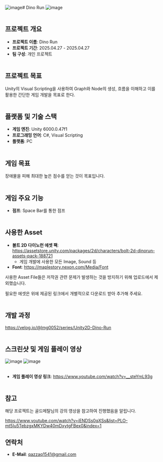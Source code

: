 ![image](https://github.com/user-attachments/assets/a6c1c3e9-b6d4-4d1e-b965-84b12e1db301)# Dino Run
![image](https://github.com/user-attachments/assets/491e6b6f-a9aa-4514-90a5-8c18ad2746bc)
<br><br/>

## 프로젝트 개요
- **프로젝트 이름**: Dino Run
- **프로젝트 기간**: 2025.04.27 - 2025.04.27
- **팀 구성**: 개인 프로젝트
<br><br/>

## 프로젝트 목표
Unity의 Visual Scripting을 사용하여 Graph와 Node의 생성, 흐름을 이해하고 이를 활용한 간단한 게임 개발을 목표로 한다. 
<br><br/>

## 플랫폼 및 기술 스택
- **게임 엔진**: Unity 6000.0.47f1
- **프로그래밍 언어**: C#, Visual Scripting
- **플랫폼**: PC
<br><br/>

## 게임 목표
장애물을 피해 최대한 높은 점수를 얻는 것이 목표입니다.
<br><br/>

## 게임 주요 기능
- **점프**: Space Bar를 통한 점프
<br><br/>

## 사용한 Asset
- **볼트 2D 다이노런 에셋 팩**: https://assetstore.unity.com/packages/2d/characters/bolt-2d-dinorun-assets-pack-188721
  - 게임 개발에 사용한 모든 Image, Sound 등
- **Font**: https://maplestory.nexon.com/Media/Font

사용한 Asset File들은 저작권 관련 문제가 발생하는 것을 방지하기 위해 업로드에서 제외했습니다.

필요한 에셋은 위에 제공된 링크에서 개별적으로 다운로드 받아 추가해 주세요.
<br><br/>

## 개발 과정
https://velog.io/@lmg0052/series/Unity2D-Dino-Run
<br><br/>

## 스크린샷 및 게임 플레이 영상
![image](https://github.com/user-attachments/assets/4f190321-f671-4e8d-af9c-c9075d38aff8)
![image](https://github.com/user-attachments/assets/941e13c4-8acd-457f-b8fd-1458c5472eca)
<br><br/>

- **게임 플레이 영상 링크**: https://www.youtube.com/watch?v=__steYmL93g
<br><br/>

## 참고
해당 프로젝트는 골드메탈님의 강의 영상을 참고하여 진행했음을 알립니다.

https://www.youtube.com/watch?v=iENDSs0qXSs&list=PLO-mt5Iu5TebzgxMKYDw40mDxytgFBex0&index=1

## 연락처
- **E-Mail**: qazzaq1541@gmail.com
